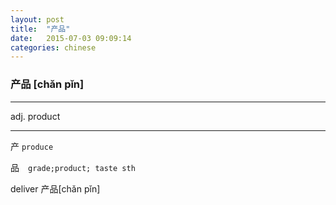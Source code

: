 ```yaml
---
layout: post
title:  "产品"
date:   2015-07-03 09:09:14
categories: chinese
---
```

### 产品 [chǎn pǐn]
-----------

  adj. product

-----------

产 `produce`

品　`grade;product; taste sth`


deliver 产品[chǎn pǐn]






